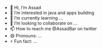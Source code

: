 - 👋 Hi, I’m Assad
- 👀 I’m interested in java and apps building 
- 🌱 I’m currently learning ...
- 💞️ I’m looking to collaborate on ...
- 📫 How to reach me @AssadBar on twitter 
- 😄 Pronouns: ...
- ⚡ Fun fact: ...

<!---
AssadBar/AssadBar is a ✨ special ✨ repository because its `README.md` (this file) appears on your GitHub profile.
You can click the Preview link to take a look at your changes.
--->
